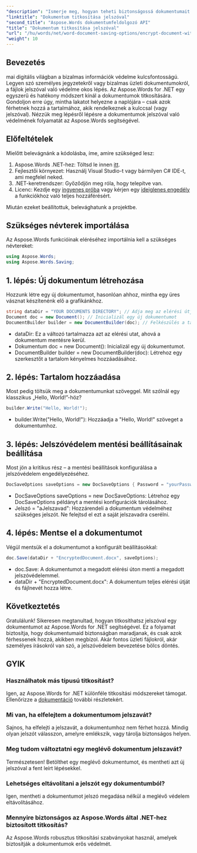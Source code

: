 ```yaml
---
"description": "Ismerje meg, hogyan teheti biztonságossá dokumentumait jelszóvédelemmel az Aspose.Words for .NET segítségével. Ez az átfogó útmutató végigvezeti Önt a folyamaton."
"linktitle": "Dokumentum titkosítása jelszóval"
"second_title": "Aspose.Words dokumentumfeldolgozó API"
"title": "Dokumentum titkosítása jelszóval"
"url": "/hu/words/net/word-document-saving-options/encrypt-document-with-password-protect/"
"weight": 10
---
```


## Bevezetés

mai digitális világban a bizalmas információk védelme kulcsfontosságú. Legyen szó személyes jegyzetekről vagy bizalmas üzleti dokumentumokról, a fájlok jelszóval való védelme okos lépés. Az Aspose.Words for .NET egy egyszerű és hatékony módszert kínál a dokumentumok titkosítására. Gondoljon erre úgy, mintha lakatot helyezne a naplójára – csak azok férhetnek hozzá a tartalmához, akik rendelkeznek a kulccsal (vagy jelszóval). Nézzük meg lépésről lépésre a dokumentumok jelszóval való védelmének folyamatát az Aspose.Words segítségével.

## Előfeltételek

Mielőtt belevágnánk a kódolásba, íme, amire szükséged lesz:

1. Aspose.Words .NET-hez: Töltsd le innen [itt](https://releases.aspose.com/words/net/).
2. Fejlesztői környezet: Használj Visual Studio-t vagy bármilyen C# IDE-t, ami megfelel neked.
3. .NET-keretrendszer: Győződjön meg róla, hogy telepítve van.
4. Licenc: Kezdje egy [ingyenes próba](https://releases.aspose.com/) vagy kérjen egy [ideiglenes engedély](https://purchase.aspose.com/temporary-license/) a funkciókhoz való teljes hozzáférésért.

Miután ezeket beállítottuk, belevághatunk a projektbe.

## Szükséges névterek importálása

Az Aspose.Words funkcióinak eléréséhez importálnia kell a szükséges névtereket:

```csharp
using Aspose.Words;
using Aspose.Words.Saving;
```

## 1. lépés: Új dokumentum létrehozása

Hozzunk létre egy új dokumentumot, hasonlóan ahhoz, mintha egy üres vásznat készítenénk elő a grafikánkhoz.

```csharp
string dataDir = "YOUR DOCUMENTS DIRECTORY"; // Adja meg az elérési útját
Document doc = new Document(); // Inicializál egy új dokumentumot
DocumentBuilder builder = new DocumentBuilder(doc); // Felkészülés a tartalom hozzáadására
```

- dataDir: Ez a változó tartalmazza azt az elérési utat, ahová a dokumentum mentésre kerül.
- Dokumentum doc = new Document(): Inicializál egy új dokumentumot.
- DocumentBuilder builder = new DocumentBuilder(doc): Létrehoz egy szerkesztőt a tartalom kényelmes hozzáadásához.

## 2. lépés: Tartalom hozzáadása

Most pedig töltsük meg a dokumentumunkat szöveggel. Mit szólnál egy klasszikus „Hello, World!”-höz?

```csharp
builder.Write("Hello, World!");
```

- builder.Write("Hello, World!"): Hozzáadja a "Hello, World!" szöveget a dokumentumhoz.

## 3. lépés: Jelszóvédelem mentési beállításainak beállítása

Most jön a kritikus rész – a mentési beállítások konfigurálása a jelszóvédelem engedélyezéséhez.

```csharp
DocSaveOptions saveOptions = new DocSaveOptions { Password = "yourPassword" }; // Állítsa be jelszavát itt
```

- DocSaveOptions saveOptions = new DocSaveOptions: Létrehoz egy DocSaveOptions példányt a mentési konfigurációk tárolásához.
- Jelszó = "aJelszavad": Hozzárendeli a dokumentum védelméhez szükséges jelszót. Ne felejtsd el ezt a saját jelszavadra cserélni.

## 4. lépés: Mentse el a dokumentumot

Végül mentsük el a dokumentumot a konfigurált beállításokkal:

```csharp
doc.Save(dataDir + "EncryptedDocument.docx", saveOptions);
```

- doc.Save: A dokumentumot a megadott elérési úton menti a megadott jelszóvédelemmel.
- dataDir + "EncryptedDocument.docx": A dokumentum teljes elérési útját és fájlnevét hozza létre.

## Következtetés

Gratulálunk! Sikeresen megtanultad, hogyan titkosíthatsz jelszóval egy dokumentumot az Aspose.Words for .NET segítségével. Ez a folyamat biztosítja, hogy dokumentumaid biztonságban maradjanak, és csak azok férhessenek hozzá, akikben megbízol. Akár fontos üzleti fájlokról, akár személyes írásokról van szó, a jelszóvédelem bevezetése bölcs döntés.

## GYIK

### Használhatok más típusú titkosítást?
Igen, az Aspose.Words for .NET különféle titkosítási módszereket támogat. Ellenőrizze a [dokumentáció](https://reference.aspose.com/words/net/) további részletekért.

### Mi van, ha elfelejtem a dokumentumom jelszavát?
Sajnos, ha elfelejti a jelszavát, a dokumentumhoz nem férhet hozzá. Mindig olyan jelszót válasszon, amelyre emlékszik, vagy tárolja biztonságos helyen.

### Meg tudom változtatni egy meglévő dokumentum jelszavát?
Természetesen! Betölthet egy meglévő dokumentumot, és mentheti azt új jelszóval a fent leírt lépésekkel.

### Lehetséges eltávolítani a jelszót egy dokumentumból?
Igen, mentheti a dokumentumot jelszó megadása nélkül a meglévő védelem eltávolításához.

### Mennyire biztonságos az Aspose.Words által .NET-hez biztosított titkosítás?
Az Aspose.Words robusztus titkosítási szabványokat használ, amelyek biztosítják a dokumentumok erős védelmét.